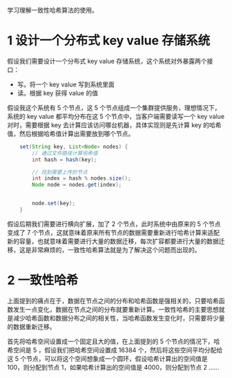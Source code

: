 学习理解一致性哈希算法的使用。

# 1 设计一个分布式 key value 存储系统

假设我们需要设计一个分布式 key value 存储系统，这个系统对外暴露两个接口：

- 写。将一个 key value 写到系统里面
- 读。根据 key 获得 value 的值

假设我这个系统有 5 个节点，这 5 个节点组成一个集群提供服务，理想情况下，系统的 key value 都平均分布在这 5 个节点中，当客户端需要读写一个 key value 对时，需要根据 key 去计算应该访问哪台机器，具体实现则是先计算 key 的哈希值，然后根据哈希值计算出需要放到哪个节点。

```java
    set(String key, List<Node> nodes) {
        // 通过文件路径计算哈希值
        int hash = hash(key);

        // 找到需要上传的节点
        int index = hash % nodes.size();
        Node node = nodes.get(index);


        node.set(key);
    }
```
假设后期我们需要进行横向扩展，加了 2 个节点，此时系统中由原来的 5 个节点变成了 7 个节点，这就意味着原来所有节点的数据需要重新进行哈希计算来适配新的容量，也就意味着需要进行大量的数据迁移，每次扩容都要进行大量的数据迁移，这是非常麻烦的，一致性哈希算法就是为了解决这个问题而出现的。

# 2 一致性哈希

上面提到的痛点在于，数据在节点之间的分布和哈希函数是强相关的，只要哈希函数发生一点变化，数据在节点之间的分布就要重新计算。一致性哈希的主要思想就是减少哈希函数和数据分布之间的相关性，当哈希函数发生变化时，只需要将少量的数据重新迁移。

首先将哈希空间设置成一个固定且大的值，在上面提到的 5 个节点的情况下，哈希空间是 5 ，假设我们把哈希空间设置成 16384 个，然后将这些空间平均分配给这 5 个节点，可以将这个空间想象成一个圆环，假设哈希计算出的空间值是 100，则分配到节点 1，如果哈希计算出的空间值是 4000，则分配到节点 2 ......


